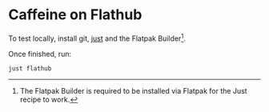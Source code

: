 # Caffeine on Flathub

To test locally, install git, [just](https://github.com/casey/just) and the Flatpak Builder[^1].

Once finished, run:

```
just flathub
```

[^1]: The Flatpak Builder is required to be installed via Flatpak for the Just recipe to work.
